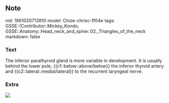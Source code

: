 ## Note
nid: 1661020713810
model: Cloze-chrisc-ff04e
tags: GSSE::!Contributor::Mickey_Kondo, GSSE::Anatomy::Head_neck_and_spine::02._Triangles_of_the_neck
markdown: false

### Text
The inferior parathyroid gland is more variable in development. It is usually behind the lower pole, {{c1::below::above/below}} the inferior thyroid artery and {{c2::lateral::medial/lateral}} to the recurrent laryngeal nerve.

### Extra
<img src="Parathyroid-gland-area.jpg">
